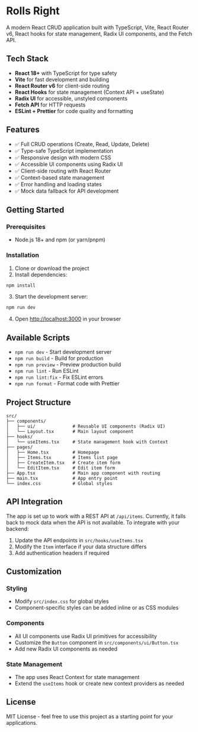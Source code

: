 # Rolls Right

A modern React CRUD application built with TypeScript, Vite, React Router v6, React hooks for state management, Radix UI components, and the Fetch API.

## Tech Stack

- **React 18+** with TypeScript for type safety
- **Vite** for fast development and building
- **React Router v6** for client-side routing
- **React Hooks** for state management (Context API + useState)
- **Radix UI** for accessible, unstyled components
- **Fetch API** for HTTP requests
- **ESLint + Prettier** for code quality and formatting

## Features

- ✅ Full CRUD operations (Create, Read, Update, Delete)
- ✅ Type-safe TypeScript implementation
- ✅ Responsive design with modern CSS
- ✅ Accessible UI components using Radix UI
- ✅ Client-side routing with React Router
- ✅ Context-based state management
- ✅ Error handling and loading states
- ✅ Mock data fallback for API development

## Getting Started

### Prerequisites

- Node.js 18+ and npm (or yarn/pnpm)

### Installation

1. Clone or download the project
2. Install dependencies:

```bash
npm install
```

3. Start the development server:

```bash
npm run dev
```

4. Open [http://localhost:3000](http://localhost:3000) in your browser

## Available Scripts

- `npm run dev` - Start development server
- `npm run build` - Build for production
- `npm run preview` - Preview production build
- `npm run lint` - Run ESLint
- `npm run lint:fix` - Fix ESLint errors
- `npm run format` - Format code with Prettier

## Project Structure

```
src/
├── components/
│   ├── ui/              # Reusable UI components (Radix UI)
│   └── Layout.tsx       # Main layout component
├── hooks/
│   └── useItems.tsx     # State management hook with Context
├── pages/
│   ├── Home.tsx         # Homepage
│   ├── Items.tsx        # Items list page
│   ├── CreateItem.tsx   # Create item form
│   └── EditItem.tsx     # Edit item form
├── App.tsx              # Main app component with routing
├── main.tsx             # App entry point
└── index.css            # Global styles
```

## API Integration

The app is set up to work with a REST API at `/api/items`. Currently, it falls back to mock data when the API is not available. To integrate with your backend:

1. Update the API endpoints in `src/hooks/useItems.tsx`
2. Modify the `Item` interface if your data structure differs
3. Add authentication headers if required

## Customization

### Styling
- Modify `src/index.css` for global styles
- Component-specific styles can be added inline or as CSS modules

### Components
- All UI components use Radix UI primitives for accessibility
- Customize the `Button` component in `src/components/ui/Button.tsx`
- Add new Radix UI components as needed

### State Management
- The app uses React Context for state management
- Extend the `useItems` hook or create new context providers as needed

## License

MIT License - feel free to use this project as a starting point for your applications.
